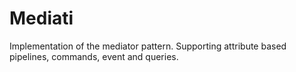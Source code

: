 # Mediati
Implementation of the mediator pattern. Supporting attribute based pipelines, commands, event and queries. 
